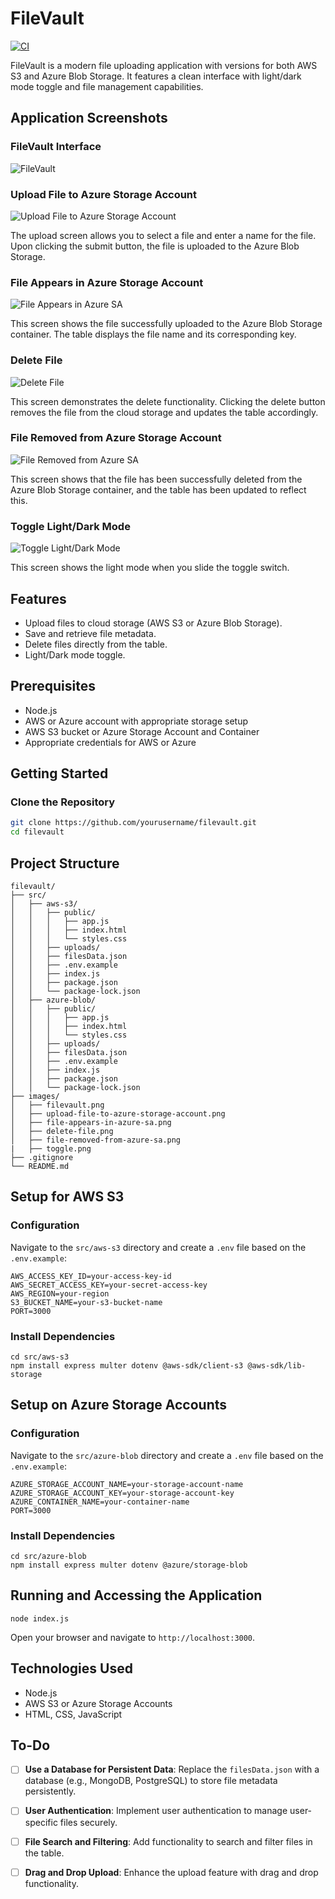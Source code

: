 # FileVault

[![CI](https://github.com/Louis-Solirius/filevault/actions/workflows/ci-pipeline.yml/badge.svg)]([https://github.com/Louis-Solirius/filevault/actions/workflows/ci-pipeline.yml])

FileVault is a modern file uploading application with versions for both AWS S3 and Azure Blob Storage. It features a clean interface with light/dark mode toggle and file management capabilities.

## Application Screenshots

### FileVault Interface

![FileVault](images/filevault.png)

### Upload File to Azure Storage Account

![Upload File to Azure Storage Account](images/upload-file-to-azure-storage-account.png)

The upload screen allows you to select a file and enter a name for the file. Upon clicking the submit button, the file is uploaded to the Azure Blob Storage.

### File Appears in Azure Storage Account

![File Appears in Azure SA](images/file-appears-in-azure-sa.png)

This screen shows the file successfully uploaded to the Azure Blob Storage container. The table displays the file name and its corresponding key.

### Delete File

![Delete File](images/delete-file.png)

This screen demonstrates the delete functionality. Clicking the delete button removes the file from the cloud storage and updates the table accordingly.

### File Removed from Azure Storage Account

![File Removed from Azure SA](images/file-removed-from-azure-sa.png)

This screen shows that the file has been successfully deleted from the Azure Blob Storage container, and the table has been updated to reflect this.

### Toggle Light/Dark Mode

![Toggle Light/Dark Mode](images/toggle.png)

This screen shows the light mode when you slide the toggle switch.

## Features

- Upload files to cloud storage (AWS S3 or Azure Blob Storage).
- Save and retrieve file metadata.
- Delete files directly from the table.
- Light/Dark mode toggle.

## Prerequisites

- Node.js
- AWS or Azure account with appropriate storage setup
- AWS S3 bucket or Azure Storage Account and Container
- Appropriate credentials for AWS or Azure

## Getting Started

### Clone the Repository

```bash
git clone https://github.com/yourusername/filevault.git
cd filevault
```

## Project Structure

```
filevault/
├── src/
│   ├── aws-s3/
│   │   ├── public/
│   │   │   ├── app.js
│   │   │   ├── index.html
│   │   │   └── styles.css
│   │   ├── uploads/
│   │   ├── filesData.json
│   │   ├── .env.example
│   │   ├── index.js
│   │   ├── package.json
│   │   └── package-lock.json
│   ├── azure-blob/
│   │   ├── public/
│   │   │   ├── app.js
│   │   │   ├── index.html
│   │   │   └── styles.css
│   │   ├── uploads/
│   │   ├── filesData.json
│   │   ├── .env.example
│   │   ├── index.js
│   │   ├── package.json
│   │   └── package-lock.json
├── images/
│   ├── filevault.png
│   ├── upload-file-to-azure-storage-account.png
│   ├── file-appears-in-azure-sa.png
│   ├── delete-file.png
│   ├── file-removed-from-azure-sa.png
|   ├── toggle.png
├── .gitignore
└── README.md
```

## Setup for AWS S3

### Configuration

Navigate to the `src/aws-s3` directory and create a `.env` file based on the `.env.example`:

```
AWS_ACCESS_KEY_ID=your-access-key-id
AWS_SECRET_ACCESS_KEY=your-secret-access-key
AWS_REGION=your-region
S3_BUCKET_NAME=your-s3-bucket-name
PORT=3000
```

### Install Dependencies

```
cd src/aws-s3
npm install express multer dotenv @aws-sdk/client-s3 @aws-sdk/lib-storage
```

## Setup on Azure Storage Accounts

### Configuration

Navigate to the `src/azure-blob` directory and create a `.env` file based on the `.env.example`:

```
AZURE_STORAGE_ACCOUNT_NAME=your-storage-account-name
AZURE_STORAGE_ACCOUNT_KEY=your-storage-account-key
AZURE_CONTAINER_NAME=your-container-name
PORT=3000
```

### Install Dependencies

```
cd src/azure-blob
npm install express multer dotenv @azure/storage-blob
```

## Running and Accessing the Application

```
node index.js
```

Open your browser and navigate to `http://localhost:3000`.

## Technologies Used

- Node.js
- AWS S3 or Azure Storage Accounts
- HTML, CSS, JavaScript

## To-Do

- [ ] **Use a Database for Persistent Data**: Replace the `filesData.json` with a database (e.g., MongoDB, PostgreSQL) to store file metadata persistently.

- [ ] **User Authentication**: Implement user authentication to manage user-specific files securely.

- [ ] **File Search and Filtering**: Add functionality to search and filter files in the table.

- [ ] **Drag and Drop Upload**: Enhance the upload feature with drag and drop functionality.


